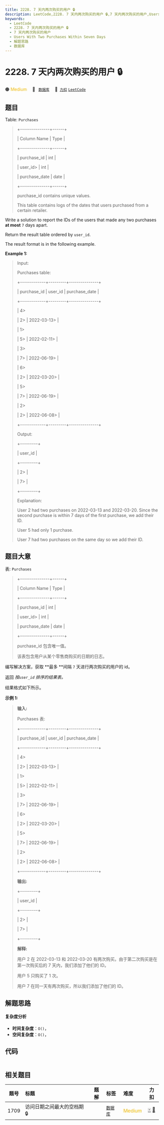 ```yaml
---
title: 2228. 7 天内两次购买的用户 🔒
description: LeetCode,2228. 7 天内两次购买的用户 🔒,7 天内两次购买的用户,Users With Two Purchases Within Seven Days,解题思路,数据库
keywords:
  - LeetCode
  - 2228. 7 天内两次购买的用户 🔒
  - 7 天内两次购买的用户
  - Users With Two Purchases Within Seven Days
  - 解题思路
  - 数据库
---
```


# 2228. 7 天内两次购买的用户 🔒

🟠 <font color=#ffb800>Medium</font>&emsp; 🔖&ensp; [`数据库`](/tag/database.md)&emsp; 🔗&ensp;[`力扣`](https://leetcode.cn/problems/users-with-two-purchases-within-seven-days) [`LeetCode`](https://leetcode.com/problems/users-with-two-purchases-within-seven-days)

## 题目

Table: `Purchases`

> 
> 
> 
> 
> 
> +---------------+------+
> 
> | Column Name   | Type |
> 
> +---------------+------+
> 
> | purchase_id   | int  |
> 
> | user_id> 
>    | int  |
> 
> | purchase_date | date |
> 
> +---------------+------+
> 
> purchase_id contains unique values.
> 
> This table contains logs of the dates that users purchased from a certain retailer.
> 
> 



Write a solution to report the IDs of the users that made any two purchases
**at most** `7` days apart.

Return the result table ordered by `user_id`.

The result format is in the following example.



**Example 1:**

> Input: 
> 
> Purchases table:
> 
> +-------------+---------+---------------+
> 
> | purchase_id | user_id | purchase_date |
> 
> +-------------+---------+---------------+
> 
> | 4> 
> > 
>    | 2> 
>    | 2022-03-13> 
> |
> 
> | 1> 
> > 
>    | 5> 
>    | 2022-02-11> 
> |
> 
> | 3> 
> > 
>    | 7> 
>    | 2022-06-19> 
> |
> 
> | 6> 
> > 
>    | 2> 
>    | 2022-03-20> 
> |
> 
> | 5> 
> > 
>    | 7> 
>    | 2022-06-19> 
> |
> 
> | 2> 
> > 
>    | 2> 
>    | 2022-06-08> 
> |
> 
> +-------------+---------+---------------+
> 
> Output: 
> 
> +---------+
> 
> | user_id |
> 
> +---------+
> 
> | 2> 
>    |
> 
> | 7> 
>    |
> 
> +---------+
> 
> Explanation: 
> 
> User 2 had two purchases on 2022-03-13 and 2022-03-20. Since the second purchase is within 7 days of the first purchase, we add their ID.
> 
> User 5 had only 1 purchase.
> 
> User 7 had two purchases on the same day so we add their ID.
> 
> 


## 题目大意

表: `Purchases`

> 
> 
> 
> 
> 
> +---------------+------+
> 
> | Column Name   | Type |
> 
> +---------------+------+
> 
> | purchase_id   | int  |
> 
> | user_id> 
>    | int  |
> 
> | purchase_date | date |
> 
> +---------------+------+
> 
> purchase_id 包含唯一值。
> 
> 该表包含用户从某个零售商购买的日期的日志。
> 
> 



编写解决方案，获取 **最多  **间隔 `7` 天进行两次购买的用户的 id。

返回 _按`user_id` 排序的结果表。_

结果格式如下所示。



**示例 1:**

> 
> 
> 
> 
> 
> **输入:** 
> 
> Purchases 表:
> 
> +-------------+---------+---------------+
> 
> | purchase_id | user_id | purchase_date |
> 
> +-------------+---------+---------------+
> 
> | 4> 
> > 
>    | 2> 
>    | 2022-03-13> 
> |
> 
> | 1> 
> > 
>    | 5> 
>    | 2022-02-11> 
> |
> 
> | 3> 
> > 
>    | 7> 
>    | 2022-06-19> 
> |
> 
> | 6> 
> > 
>    | 2> 
>    | 2022-03-20> 
> |
> 
> | 5> 
> > 
>    | 7> 
>    | 2022-06-19> 
> |
> 
> | 2> 
> > 
>    | 2> 
>    | 2022-06-08> 
> |
> 
> +-------------+---------+---------------+
> 
> **输出:** 
> 
> +---------+
> 
> | user_id |
> 
> +---------+
> 
> | 2> 
>    |
> 
> | 7> 
>    |
> 
> +---------+
> 
> **解释:** 
> 
> 用户 2 在 2022-03-13 和 2022-03-20 有两次购买。由于第二次购买是在第一次购买后的 7 天内，我们添加了他们的 ID。
> 
> 用户 5 只购买了 1 次。
> 
> 用户 7 在同一天有两次购买，所以我们添加了他们的 ID。


## 解题思路

#### 复杂度分析

- **时间复杂度**：`O()`，
- **空间复杂度**：`O()`，

## 代码

```javascript

```

## 相关题目

<!-- prettier-ignore -->
| 题号 | 标题 | 题解 | 标签 | 难度 | 力扣 |
| :------: | :------ | :------: | :------ | :------ | :------: |
| 1709 | 访问日期之间最大的空档期 🔒 |  |  [`数据库`](/tag/database.md) | <font color=#ffb800>Medium</font> | [🀄️](https://leetcode.cn/problems/biggest-window-between-visits) [🔗](https://leetcode.com/problems/biggest-window-between-visits) |